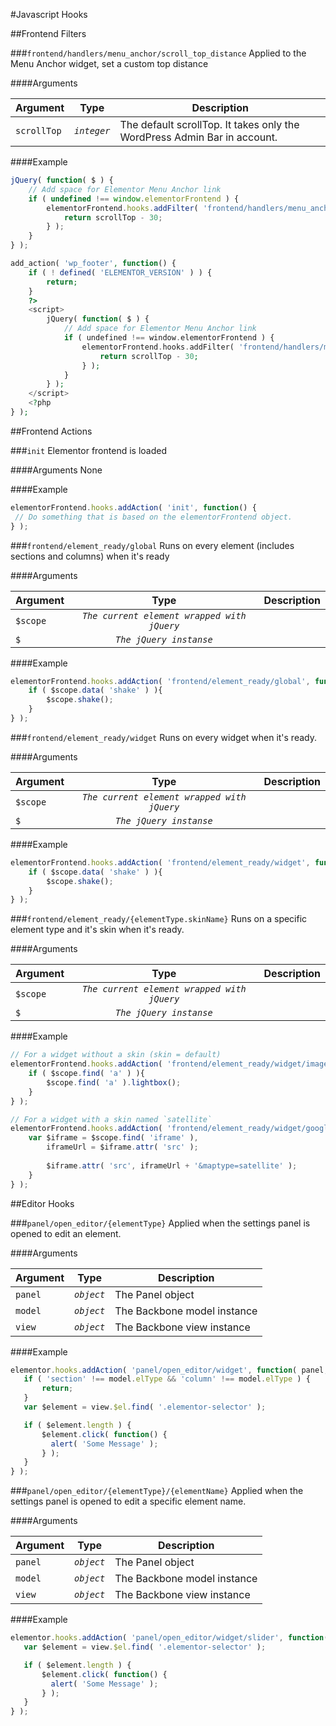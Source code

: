 #Javascript Hooks

##Frontend Filters

###`frontend/handlers/menu_anchor/scroll_top_distance`
Applied to the Menu Anchor widget, set a custom top distance 

####Arguments

Argument     | Type        | Description
------------ | :---------: | ---------------------------------------------
`scrollTop`  | *`integer`* | The default scrollTop. It takes only the WordPress Admin Bar in account.
 
####Example

```javascript
jQuery( function( $ ) {
	// Add space for Elementor Menu Anchor link
	if ( undefined !== window.elementorFrontend ) {
		elementorFrontend.hooks.addFilter( 'frontend/handlers/menu_anchor/scroll_top_distance', function( scrollTop ) {
			return scrollTop - 30;
		} );
	}
} );
```

```php
add_action( 'wp_footer', function() {
	if ( ! defined( 'ELEMENTOR_VERSION' ) ) {
		return;
	}
	?>
	<script>
		jQuery( function( $ ) {
			// Add space for Elementor Menu Anchor link
			if ( undefined !== window.elementorFrontend ) {
				elementorFrontend.hooks.addFilter( 'frontend/handlers/menu_anchor/scroll_top_distance', function( scrollTop ) {
					return scrollTop - 30;
				} );
			}
		} );
	</script>
	<?php
} );
```

##Frontend Actions

###`init`
Elementor frontend is loaded

####Arguments
None
 
####Example

 ```javascript
elementorFrontend.hooks.addAction( 'init', function() {
  // Do something that is based on the elementorFrontend object.
} );
 ```
 
###`frontend/element_ready/global`
Runs on every element (includes sections and columns) when it's ready
 
####Arguments

Argument    | Type                                        | Description
----------- | :------:                                    | ---------------------------------------------
`$scope`    | *`The current element wrapped with jQuery`* |
`$`         | *`The jQuery instanse`*                     |
 
 ####Example
 
```javascript
elementorFrontend.hooks.addAction( 'frontend/element_ready/global', function( $scope ) {
	if ( $scope.data( 'shake' ) ){
		$scope.shake();
	}
} );
```

###`frontend/element_ready/widget`
Runs on every widget when it's ready.
 
####Arguments

Argument    | Type                                        | Description
----------- | :------:                                    | ---------------------------------------------
`$scope`    | *`The current element wrapped with jQuery`* |
`$`         | *`The jQuery instanse`*                     |
 
 ####Example
 
```javascript
elementorFrontend.hooks.addAction( 'frontend/element_ready/widget', function( $scope ) {
	if ( $scope.data( 'shake' ) ){
		$scope.shake();
	}
} );
```

###`frontend/element_ready/{elementType.skinName}`
Runs on a specific element type and it's skin when it's ready.
 
####Arguments

Argument    | Type                                        | Description
----------- | :------:                                    | ---------------------------------------------
`$scope`    | *`The current element wrapped with jQuery`* |
`$`         | *`The jQuery instanse`*                     |
 
 ####Example
 
```javascript
// For a widget without a skin (skin = default)
elementorFrontend.hooks.addAction( 'frontend/element_ready/widget/image.default', function( $scope ) {
	if ( $scope.find( 'a' ) ){
		$scope.find( 'a' ).lightbox();
	}
} );

// For a widget with a skin named `satellite`
elementorFrontend.hooks.addAction( 'frontend/element_ready/widget/google-maps.satellite', function( $scope ) {
	var $iframe = $scope.find( 'iframe' ),
		iframeUrl = $iframe.attr( 'src' );
		
		$iframe.attr( 'src', iframeUrl + '&maptype=satellite' );
	}
} );
```

##Editor Hooks

###`panel/open_editor/{elementType}`
Applied when the settings panel is opened to edit an element.

####Arguments

Argument     | Type       | Description
------------ | :------:   | ----------------------
`panel`      | *`object`* | The Panel object
`model`      | *`object`* | The Backbone model instance
`view`       | *`object`* | The Backbone view instance
 
####Example

 ```javascript
 elementor.hooks.addAction( 'panel/open_editor/widget', function( panel, model, view ) {
 	if ( 'section' !== model.elType && 'column' !== model.elType ) {
 		return;
 	}
	var $element = view.$el.find( '.elementor-selector' );

	if ( $element.length ) {
		$element.click( function() {
		  alert( 'Some Message' );
		} );
	}
 } );
```

###`panel/open_editor/{elementType}/{elementName}`
Applied when the settings panel is opened to edit a specific element name.

####Arguments

Argument     | Type       | Description
------------ | :------:   | ----------------------
`panel`      | *`object`* | The Panel object
`model`      | *`object`* | The Backbone model instance
`view`       | *`object`* | The Backbone view instance
 
####Example

 ```javascript
elementor.hooks.addAction( 'panel/open_editor/widget/slider', function( panel, model, view ) {
	var $element = view.$el.find( '.elementor-selector' );

	if ( $element.length ) {
		$element.click( function() {
		  alert( 'Some Message' );
		} );
	}
} );
```